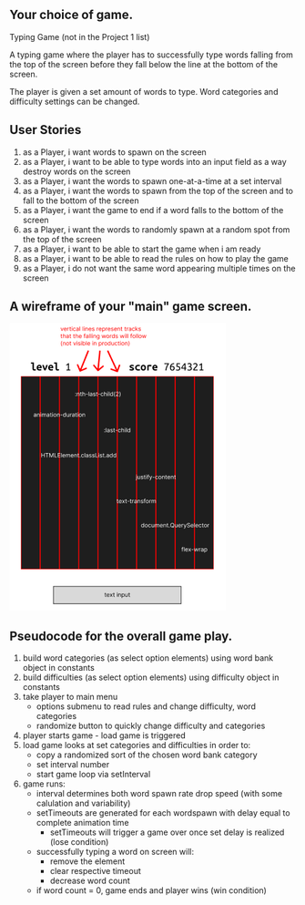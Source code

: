 ## Your choice of game.

Typing Game (not in the Project 1 list)

A typing game where the player has to successfully type words falling from the top of the screen before they fall below the line at the bottom of the screen.

The player is given a set amount of words to type. Word categories and difficulty settings can be changed.

## User Stories

1. as a Player, i want words to spawn on the screen
1. as a Player, i want to be able to type words into an input field as a way destroy words on the screen
1. as a Player, i want the words to spawn one-at-a-time at a set interval
1. as a Player, i want the words to spawn from the top of the screen and to fall to the bottom of the screen
1. as a Player, i want the game to end if a word falls to the bottom of the screen
1. as a Player, i want the words to randomly spawn at a random spot from the top of the screen
1. as a Player, i want to be able to start the game when i am ready
1. as a Player, i want to be able to read the rules on how to play the game
1. as a Player, i do not want the same word appearing multiple times on the screen

## A wireframe of your "main" game screen.

![Alt text](assets/mid-typing-game-wireframe.png)

## Pseudocode for the overall game play.

1. build word categories (as select option elements) using word bank object in constants
2. build difficulties  (as select option elements) using difficulty object in constants
3. take player to main menu
   - options submenu to read rules and change difficulty, word categories
   - randomize button to quickly change difficulty and categories
4. player starts game - load game is triggered
5. load game looks at set categories and difficulties in order to:
   - copy a randomized sort of the chosen word bank category
   - set interval number
   - start game loop via setInterval
6. game runs: 
   - interval determines both word spawn rate drop speed (with some calulation and variability)
   - setTimeouts are generated for each wordspawn with delay equal to complete animation time
      - setTimeouts will trigger a game over once set delay is realized (lose condition)
   - successfully typing a word on screen will:
       - remove the element
       - clear respective timeout
       - decrease word count
   - if word count = 0, game ends and player wins (win condition)

